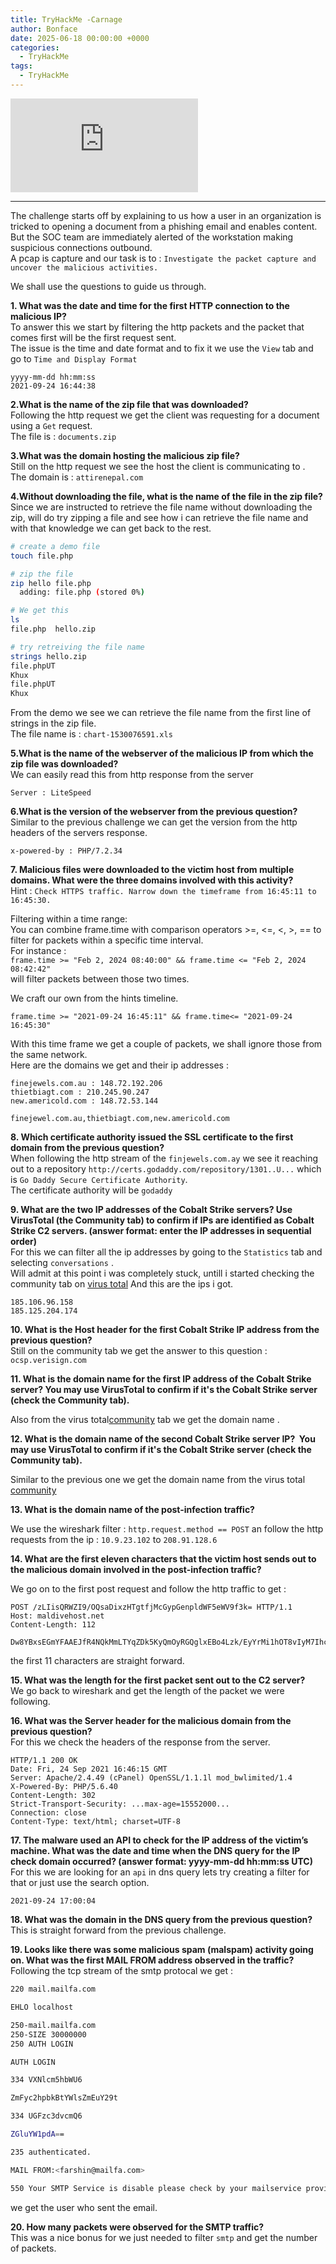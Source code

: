 ```yaml
---
title: TryHackMe -Carnage
author: Bonface
date: 2025-06-18 00:00:00 +0000
categories:
  - TryHackMe
tags:
  - TryHackMe
---
```


<iframe src="https://tryhackme.com/api/v2/badges/public-profile?userPublicId=2274474" style='border:none;'></iframe>

---

The challenge starts off by explaining to us how a user in  an organization is tricked to opening a document from a phishing email and enables content. But the SOC team are immediately alerted of the workstation making suspicious connections outbound.   
A pcap is capture and our task is to : `Investigate the packet capture and uncover the malicious activities.`  

We shall use the questions to guide us through.  

**1. What was the date and time for the first HTTP connection to the malicious IP?**  
To answer this we start by filtering the http packets and the packet that comes first will be the first request sent.  
The  issue is the time and date format and to fix it we use the `View` tab and go to `Time and Display Format`   

```
yyyy-mm-dd hh:mm:ss
2021-09-24 16:44:38
```

**2.What is the name of the zip file that was downloaded?**  
Following the http request we get the client was requesting for a document using a `Get` request.  
The file is : `documents.zip`    

**3.What was the domain hosting the malicious zip file?**  
Still on the http request we see the host the client is communicating to .  
The domain is : `attirenepal.com`  

**4.Without downloading the file, what is the name of the file in the zip file?**  
Since we are instructed to retrieve the file name without downloading the zip, will do try zipping a file and see how i can retrieve the file name and with that knowledge we can get back to the rest.  
```sh
# create a demo file
touch file.php

# zip the file
zip hello file.php
  adding: file.php (stored 0%)

# We get this
ls
file.php  hello.zip

# try retreiving the file name
strings hello.zip 
file.phpUT	
Khux
file.phpUT
Khux

```

From the demo we see we can retrieve the file name from the first line of strings in the zip file.  
The file name is : `chart-1530076591.xls`  

**5.What is the name of the webserver of the malicious IP from which the zip file was downloaded?**  
We can easily read this from http response from the server    
```
Server : LiteSpeed
```

**6.What is the version of the webserver from the previous question?**  
Similar to the previous challenge we can get the version from the http headers of the servers response.  
```
x-powered-by : PHP/7.2.34
```

**7. Malicious files were downloaded to the victim host from multiple domains. What were the three domains involved with this activity?**  
Hint : `Check HTTPS traffic. Narrow down the timeframe from 16:45:11 to 16:45:30.`    

Filtering within a time range:  
You can combine frame.time with comparison operators >=, <=, <, >, == to filter for packets within a specific time interval.  
For instance :   
`frame.time >= "Feb 2, 2024 08:40:00" && frame.time <= "Feb 2, 2024 08:42:42"`   
will filter packets between those two times.  

We craft our own from the hints timeline.  
```
frame.time >= "2021-09-24 16:45:11" && frame.time<= "2021-09-24 16:45:30"
```

With this time frame we get a couple of packets, we shall ignore those from the same network.  
Here are the domains we get and their ip addresses :   
```
finejewels.com.au : 148.72.192.206
thietbiagt.com : 210.245.90.247
new.americold.com : 148.72.53.144

finejewel.com.au,thietbiagt.com,new.americold.com

```


**8. Which certificate authority issued the SSL certificate to the first domain from the previous question?**  
When following the http stream of the `finjewels.com.ay` we see it reaching out to a repository `http://certs.godaddy.com/repository/1301..U...` which is `Go Daddy Secure Certificate Authority`.  
The certificate authority will be `godaddy`   

**9. What are the two IP addresses of the Cobalt Strike servers? Use VirusTotal (the Community tab) to confirm if IPs are identified as Cobalt Strike C2 servers. (answer format: enter the IP addresses in sequential order)**  
For this we can filter all the ip addresses by going to the `Statistics` tab and selecting  `conversations` .   
Will admit at this point i was completely stuck, untill i started checking the community tab on [virus total](185.106.96.158)
And this are the ips i got.  
```
185.106.96.158
185.125.204.174

```

**10. What is the Host header for the first Cobalt Strike IP address from the previous question?**  
Still on the community tab we get the answer to this question : `ocsp.verisign.com`

**11. What is the domain name for the first IP address of the Cobalt Strike server? You may use VirusTotal to confirm if it's the Cobalt Strike server (check the Community tab).**  

Also from the virus total[community](https://www.virustotal.com/gui/ip-address/185.106.96.158/community) tab we get the domain name .

**12. What is the domain name of the second Cobalt Strike server IP?  You may use VirusTotal to confirm if it's the Cobalt Strike server (check the Community tab).**  

Similar to the previous one we get the domain name from the virus total [community](https://www.virustotal.com/gui/ip-address/185.125.204.174/community) 

**13. What is the domain name of the post-infection traffic?**  

We use the wireshark filter : `http.request.method == POST` an follow the http requests from the ip : `10.9.23.102` to `208.91.128.6`

**14. What are the first eleven characters that the victim host sends out to the malicious domain involved in the post-infection traffic?**  

We go on to the first post request and follow the http traffic to get :
```
POST /zLIisQRWZI9/OQsaDixzHTgtfjMcGypGenpldWF5eWV9f3k= HTTP/1.1
Host: maldivehost.net
Content-Length: 112

Dw8YBxsEGmYFAAEJfR4NQkMmLTYqZDk5KyQmOyRGQglxEBo4Lzk/EyYrMi1hOT8vIyM7IhcNPzsOKjguFxgkLSIiJCxFRgwFAgIIDQUZGBoFD0JF

```

the first 11 characters are straight forward.

**15. What was the length for the first packet sent out to the C2 server?**  
We go back to wireshark and get the length of the packet we were following.

**16. What was the Server header for the malicious domain from the previous question?**  
For this we check the headers of the response from the server.
```
HTTP/1.1 200 OK
Date: Fri, 24 Sep 2021 16:46:15 GMT
Server: Apache/2.4.49 (cPanel) OpenSSL/1.1.1l mod_bwlimited/1.4
X-Powered-By: PHP/5.6.40
Content-Length: 302
Strict-Transport-Security: ...max-age=15552000...
Connection: close
Content-Type: text/html; charset=UTF-8
```

**17. The malware used an API to check for the IP address of the victim’s machine. What was the date and time when the DNS query for the IP check domain occurred? (answer format: yyyy-mm-dd hh:mm:ss UTC)**  
For this we are looking for an `api` in dns query lets try creating a filter for that or just use the search option.

```
2021-09-24 17:00:04

```

**18. What was the domain in the DNS query from the previous question?**  
This is straight forward from the previous challenge.

**19. Looks like there was some malicious spam (malspam) activity going on. What was the first MAIL FROM address observed in the traffic?**  
Following the tcp stream of the smtp protocal we get : 
```sh
220 mail.mailfa.com

EHLO localhost

250-mail.mailfa.com
250-SIZE 30000000
250 AUTH LOGIN

AUTH LOGIN

334 VXNlcm5hbWU6

ZmFyc2hpbkBtYWlsZmEuY29t

334 UGFzc3dvcmQ6

ZGluYW1pdA==

235 authenticated.

MAIL FROM:<farshin@mailfa.com>

550 Your SMTP Service is disable please check by your mailservice provider.
```

we get the user who sent the email.

**20. How many packets were observed for the SMTP traffic?**  
This was a nice bonus for we just needed to filter `smtp` and get the number of packets.

